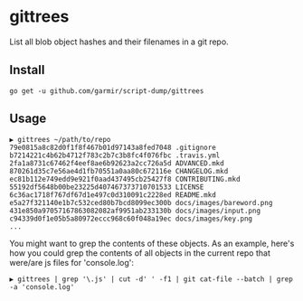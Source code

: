 # gittrees

List all blob object hashes and their filenames in a git repo.

## Install

```
go get -u github.com/garmir/script-dump/gittrees
```

## Usage

```
▶ gittrees ~/path/to/repo
79e0815a8c82d0f1f8f467b01d97143a8fed7048 .gitignore
b7214221c4b62b4712f783c2b7c3b8fc4f076fbc .travis.yml
2fa1a8731c67462f4eef8ae6b92623a2cc726a5d ADVANCED.mkd
870261d35c7e56ae4d1fb70551a0aa80c672116e CHANGELOG.mkd
ec81b112e749edd9e921f0aad437495cb25427f8 CONTRIBUTING.mkd
55192df5648b00be23225d407467373710701533 LICENSE
6c36ac1718f767df67d1e497c0d310091c2228ed README.mkd
e5a27f321140e1b7c532ced80b7bcd8099ec300b docs/images/bareword.png
431e850a97057167863082082af9951ab233130b docs/images/input.png
c94339d0f1e05b5a80972eccc968c60f048a19ec docs/images/key.png
...
```

You might want to grep the contents of these objects. As an example, here's how
you could grep the contents of all objects in the current repo that were/are js files for 'console.log':

```
▶ gittrees | grep '\.js' | cut -d' ' -f1 | git cat-file --batch | grep -a 'console.log'
```



